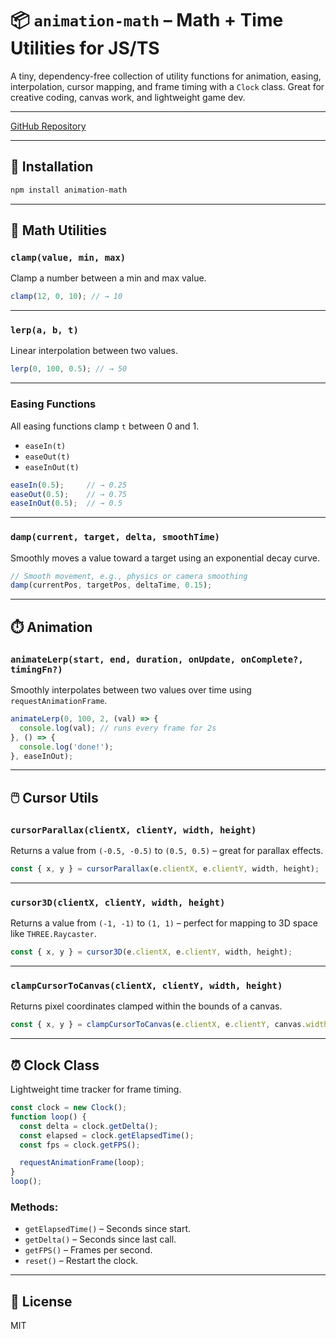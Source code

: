# 📦 `animation-math` – Math + Time Utilities for JS/TS

A tiny, dependency-free collection of utility functions for animation, easing, interpolation, cursor mapping, and frame timing with a `Clock` class. Great for creative coding, canvas work, and lightweight game dev.

---

[GitHub Repository](https://github.com/ryanmcc5392/animation-math)

---

## 📐 Installation

```bash
npm install animation-math
```

---

## 🧮 Math Utilities

### `clamp(value, min, max)`
Clamp a number between a min and max value.

```ts
clamp(12, 0, 10); // → 10
```

---

### `lerp(a, b, t)`
Linear interpolation between two values.

```ts
lerp(0, 100, 0.5); // → 50
```

---

### Easing Functions

All easing functions clamp `t` between 0 and 1.

- `easeIn(t)`
- `easeOut(t)`
- `easeInOut(t)`

```ts
easeIn(0.5);     // → 0.25
easeOut(0.5);    // → 0.75
easeInOut(0.5);  // → 0.5
```

---

### `damp(current, target, delta, smoothTime)`
Smoothly moves a value toward a target using an exponential decay curve.

```ts
// Smooth movement, e.g., physics or camera smoothing
damp(currentPos, targetPos, deltaTime, 0.15);
```

---

## ⏱️ Animation

### `animateLerp(start, end, duration, onUpdate, onComplete?, timingFn?)`

Smoothly interpolates between two values over time using `requestAnimationFrame`.

```ts
animateLerp(0, 100, 2, (val) => {
  console.log(val); // runs every frame for 2s
}, () => {
  console.log('done!');
}, easeInOut);
```

---

## 🖱️ Cursor Utils

### `cursorParallax(clientX, clientY, width, height)`

Returns a value from `(-0.5, -0.5)` to `(0.5, 0.5)` – great for parallax effects.

```ts
const { x, y } = cursorParallax(e.clientX, e.clientY, width, height);
```

---

### `cursor3D(clientX, clientY, width, height)`

Returns a value from `(-1, -1)` to `(1, 1)` – perfect for mapping to 3D space like `THREE.Raycaster`.

```ts
const { x, y } = cursor3D(e.clientX, e.clientY, width, height);
```

---

### `clampCursorToCanvas(clientX, clientY, width, height)`

Returns pixel coordinates clamped within the bounds of a canvas.

```ts
const { x, y } = clampCursorToCanvas(e.clientX, e.clientY, canvas.width, canvas.height);
```

---

## ⏰ Clock Class

Lightweight time tracker for frame timing.

```ts
const clock = new Clock();
function loop() {
  const delta = clock.getDelta();
  const elapsed = clock.getElapsedTime();
  const fps = clock.getFPS();

  requestAnimationFrame(loop);
}
loop();
```

### Methods:
- `getElapsedTime()` – Seconds since start.
- `getDelta()` – Seconds since last call.
- `getFPS()` – Frames per second.
- `reset()` – Restart the clock.

---

## 📁 License

MIT
